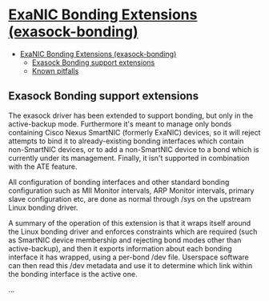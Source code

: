 # [ExaNIC Bonding Extensions (exasock-bonding)](https://exablaze.com/docs/exanic/user-guide/bonding/)

- [ExaNIC Bonding Extensions (exasock-bonding)](#exanic-bonding-extensions-exasock-bonding)
  - [Exasock Bonding support extensions](#exasock-bonding-support-extensions)
  - [Known pitfalls](#known-pitfalls)

## Exasock Bonding support extensions

The exasock driver has been extended to support bonding, but only in the active-backup mode. Furthermore it's meant to manage only bonds containing Cisco Nexus SmartNIC (formerly ExaNIC) devices, so it will reject attempts to bind it to already-existing bonding interfaces which contain non-SmartNIC devices, or to add a non-SmartNIC device to a bond which is currently under its management. Finally, it isn't supported in combination with the ATE feature.

All configuration of bonding interfaces and other standard bonding configuration such as MII Monitor intervals, ARP Monitor intervals, primary slave configuration etc, are done as normal through /sys on the upstream Linux bonding driver.

A summary of the operation of this extension is that it wraps itself around the Linux bonding driver and enforces constraints which are required (such as SmartNIC device membership and rejecting bond modes other than active-backup), and then it exports information about each bonding interface it has wrapped, using a per-bond /dev file. Userspace software can then read this /dev metadata and use it to determine which link within the bonding interface is the active one.

...
